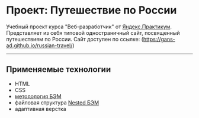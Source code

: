 # **Проект: Путешествие по России**

Учебный проект курса "Веб-разработчик" от [Яндекс.Практикум](https://practicum.yandex.ru/). Представляет из себя типовой одностраничный сайт, посвященный путешествиям по России.
Cайт доступен по ссылке: (https://gans-ad.github.io/russian-travel/)

---

## Применяемые технологии

- HTML
- CSS
- [методология БЭМ](https://ru.bem.info/)
- файловая структура [Nested БЭМ](https://ru.bem.info/methodology/filestructure/#nested)
- адаптивная верстка
